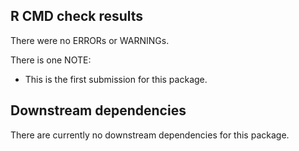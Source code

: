 ## R CMD check results
There were no ERRORs or WARNINGs. 

There is one NOTE:

* This is the first submission for this package.


## Downstream dependencies
There are currently no downstream dependencies for this package.
